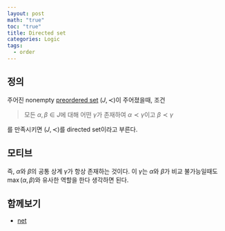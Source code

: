 ```yaml
---
layout: post
math: "true"
toc: "true"
title: Directed set
categories: Logic
tags:
  - order
---
```

## 정의

주어진 nonempty [preordered set](https://paraconsistent.github.io/logic/2024/02/15/preorder.html) ${ \left( J, \prec \right) }$이 주어졌을때, 조건

>모든 ${ \alpha,\beta \in J }$에 대해 어떤 ${ \gamma }$가 존재하여 ${ \alpha \prec \gamma }$이고 ${ \beta \prec \gamma }$

를 만족시키면 ${ (J,\prec) }$를 directed set이라고 부른다.

## 모티브

즉, ${ \alpha }$와 ${ \beta }$의 공통 상계 ${ \gamma }$가 항상 존재하는 것이다. 이 ${ \gamma }$는 ${ \alpha }$와 ${ \beta }$가 비교 불가능일때도 ${ \max(\alpha,\beta) }$와 유사한 역할을 한다 생각하면 된다.

## 함께보기

- [net](https://paraconsistent.github.io/logic/2024/02/26/net.html)